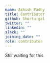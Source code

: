 ```yaml
---
name: Ashish Padhy
title: Contributor
github: Shurtu-gal
twitter: ""
linkedin: ""
slack: ""
joining_date: ""
role: contributor
---
```


Still waiting for this
